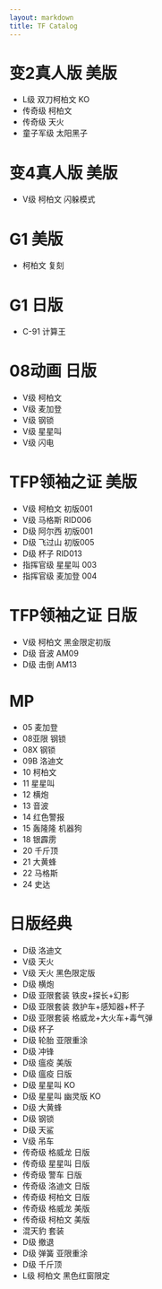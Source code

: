 ```yaml
---
layout: markdown
title: TF Catalog
---
```


# 变2真人版 美版
* L级 双刀柯柏文 KO
* 传奇级 柯柏文
* 传奇级 天火
* 童子军级 太阳黑子

# 变4真人版 美版
* V级 柯柏文 闪躲模式

# G1 美版
* 柯柏文 复刻

# G1 日版
* C-91 计算王

# 08动画 日版
* V级 柯柏文
* V级 麦加登
* V级 钢锁
* V级 星星叫
* V级 闪电

# TFP领袖之证 美版
* V级 柯柏文 初版001
* V级 马格斯 RID006
* D级 阿尔西 初版001
* D级 飞过山 初版005
* D级 杯子 RID013
* 指挥官级 星星叫 003
* 指挥官级 麦加登 004

# TFP领袖之证 日版
* V级 柯柏文 黑金限定初版
* D级 音波 AM09
* D级 击倒 AM13

# MP
* 05 麦加登
* 08亚限 钢锁
* 08X 钢锁
* 09B 洛迪文
* 10 柯柏文
* 11 星星叫
* 12 横炮
* 13 音波
* 14 红色警报
* 15 轰隆隆 机器狗
* 18 银霹雳
* 20 千斤顶
* 21 大黄蜂
* 22 马格斯
* 24 史达

# 日版经典
* D级 洛迪文
* V级 天火
* V级 天火 黑色限定版
* D级 横炮
* D级 亚限套装 铁皮+探长+幻影
* D级 亚限套装 救护车+感知器+杯子
* D级 亚限套装 格威龙+大火车+毒气弹
* D级 杯子
* D级 轮胎 亚限重涂
* D级 冲锋
* D级 瘟疫 美版
* D级 瘟疫 日版
* D级 星星叫 KO
* D级 星星叫 幽灵版 KO
* D级 大黄蜂
* D级 钢锁
* D级 天鲨
* V级 吊车
* 传奇级 格威龙 日版
* 传奇级 星星叫 日版
* 传奇级 警车 日版
* 传奇级 洛迪文 日版
* 传奇级 柯柏文 日版
* 传奇级 格威龙 美版
* 传奇级 柯柏文 美版
* 混天豹 套装
* D级 撤退
* D级 弹簧 亚限重涂
* D级 千斤顶
* L级 柯柏文 黑色红窗限定
